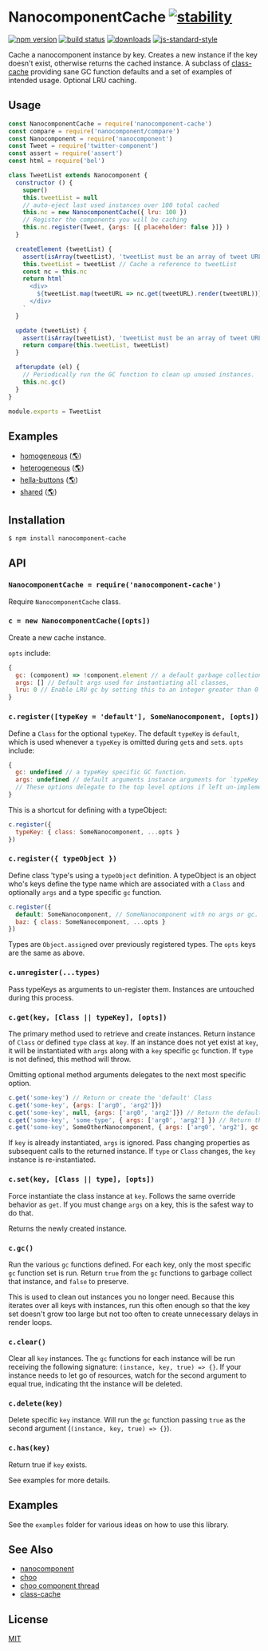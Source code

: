 # NanocomponentCache [![stability][0]][1]
[![npm version][2]][3] [![build status][4]][5]
[![downloads][8]][9] [![js-standard-style][10]][11]

Cache a nanocomponent instance by key.  Creates a new instance if the key doesn't exist, otherwise returns the cached instance.  A subclass of [class-cache][cc] providing sane GC function defaults and a set of examples of intended usage.  Optional LRU caching.

## Usage

```js
const NanocomponentCache = require('nanocomponent-cache')
const compare = require('nanocomponent/compare')
const Nanocomponent = require('nanocomponent')
const Tweet = require('twitter-component')
const assert = require('assert')
const html = require('bel')

class TweetList extends Nanocomponent {
  constructor () {
    super()
    this.tweetList = null
    // auto-eject last used instances over 100 total cached
    this.nc = new NanocomponentCache({ lru: 100 })
    // Register the components you will be caching
    this.nc.register(Tweet, {args: [{ placeholder: false }]} )
  }

  createElement (tweetList) {
    assert(isArray(tweetList), 'tweetList must be an array of tweet URLs')
    this.tweetList = tweetList // Cache a reference to tweetList
    const nc = this.nc
    return html`
      <div>
        ${tweetList.map(tweetURL => nc.get(tweetURL).render(tweetURL))}
      </div>
    `
  }

  update (tweetList) {
    assert(isArray(tweetList), 'tweetList must be an array of tweet URLs')
    return compare(this.tweetList, tweetList)
  }

  afterupdate (el) {
    // Periodically run the GC function to clean up unused instances.
    this.nc.gc()
  }
}

module.exports = TweetList
```

## Examples

- [homogeneous](examples/homogeneous) ([🌎](https://nanocomponent-cache-homogeneous.netlify.com))
- [heterogeneous](examples/heterogeneous) ([🌎](https://nanocomponent-cache-heterogeneous.netlify.com))
- [hella-buttons](examples/hella-buttons) ([🌎](https://nanocomponent-cache-buttons.netlify.com))
- [shared](examples/shared) ([🌎](https://nanocomponent-cache-shared.netlify.com))

## Installation
```sh
$ npm install nanocomponent-cache
```
## API
### `NanocomponentCache = require('nanocomponent-cache')`
Require `NanocomponentCache` class.

### `c = new NanocomponentCache([opts])`
Create a new cache instance.

`opts` include:

```js
{
  gc: (component) => !component.element // a default garbage collection function
  args: [] // Default args used for instantiating all classes,
  lru: 0 // Enable LRU gc by setting this to an integer greater than 0
}
```

### `c.register([typeKey = 'default'], SomeNanocomponent, [opts])`

Define a `Class` for the optional `typeKey`.  The default `typeKey` is `default`, which is used whenever a `typeKey` is omitted during `get`s and `set`s.  `opts` include: 

```js
{
  gc: undefined // a typeKey specific GC function.
  args: undefined // default arguments instance arguments for `typeKey`. 
  // These options delegate to the top level options if left un-implemented
}
```

This is a shortcut for defining with a typeObject:

```js
c.register({
  typeKey: { class: SomeNanocomponent, ...opts }
})
```

### `c.register({ typeObject })`

Define class 'type's using a `typeObject` definition.  A typeObject is an object who's keys define the type name which are associated with a `Class` and optionally `args` and a type specific `gc` function.

```js
c.register({
  default: SomeNanocomponent, // SomeNanocomponent with no args or gc.  Uses instance gc function.
  baz: { class: SomeNanocomponent, ...opts }
})
```

Types are `Object.assign`ed over previously registered types.  The `opts` keys are the same as above.

### `c.unregister(...types)`

Pass typeKeys as arguments to un-register them.  Instances are untouched during this process. 

### `c.get(key, [Class || typeKey], [opts])`

The primary method used to retrieve and create instances.  Return instance of `Class` or defined `type` class at `key`.  If an instance does not yet exist at `key`, it will be instantiated with `args` along with a `key` specific `gc` function.  If `type` is not defined, this method will throw.

Omitting optional method arguments delegates to the next most specific option. 

```js
c.get('some-key') // Return or create the 'default' Class
c.get('some-key', {args: ['arg0', 'arg2']})
c.get('some-key', null, {args: ['arg0', 'arg2']}) // Return the default registered class with specific args
c.get('some-key', 'some-type', { args: ['arg0', 'arg2'] }) // Return the `some-type` class at `some-key`.
c.get('some-key', SomeOtherNanocomponent, { args: ['arg0', 'arg2'], gc: instance => true })
```

If `key` is already instantiated, `args` is ignored.  Pass changing properties as subsequent calls to the returned instance.  If `type` or `Class` changes, the `key` instance is re-instantiated.

### `c.set(key, [Class || type], [opts])`

Force instantiate the class instance at `key`.  Follows the same override behavior as `get`.  If you must change `args` on a key, this is the safest way to do that.

Returns the newly created instance.

### `c.gc()`

Run the various `gc` functions defined.  For each key, only the most specific `gc` function set is run.  Return `true` from the `gc` functions to garbage collect that instance, and `false` to preserve.

This is used to clean out instances you no longer need.  Because this iterates over all keys with instances, run this often enough so that the key set doesn't grow too large but not too often to create unnecessary delays in render loops.

### `c.clear()`

Clear all `key` instances.  The `gc` functions for each instance will be run receiving the following signature: `(instance, key, true) => {}`.  If your instance needs to let go of resources, watch for the second argument to equal true, indicating tht the instance will be deleted.  

### `c.delete(key)`

Delete specific `key` instance.  Will run the `gc` function passing `true` as the second argument (`(instance, key, true) => {}`).

### `c.has(key)`

Return true if `key` exists. 

See examples for more details.

## Examples

See the `examples` folder for various ideas on how to use this library.

## See Also

- [nanocomponent][nc]
- [choo][choo]
- [choo component thread](https://github.com/choojs/choo/issues/593#issuecomment-364555843)
- [class-cache](https://github.com/bcomnes/class-cache)

## License
[MIT](https://tldrlegal.com/license/mit-license)

[0]: https://img.shields.io/badge/stability-experimental-orange.svg?style=flat-square
[1]: https://nodejs.org/api/documentation.html#documentation_stability_index
[2]: https://img.shields.io/npm/v/nanocomponent-cache.svg?style=flat-square
[3]: https://npmjs.org/package/nanocomponent-cache
[4]: https://img.shields.io/travis/bcomnes/nanocomponent-cache/master.svg?style=flat-square
[5]: https://travis-ci.org/bcomnes/nanocomponent-cache
[8]: http://img.shields.io/npm/dm/nanocomponent-cache.svg?style=flat-square
[9]: https://npmjs.org/package/nanocomponent-cache
[10]: https://img.shields.io/badge/code%20style-standard-brightgreen.svg?style=flat-square
[11]: https://github.com/feross/standard
[bel]: https://github.com/shama/bel
[yoyoify]: https://github.com/shama/yo-yoify
[md]: https://github.com/patrick-steele-idem/morphdom
[210]: https://github.com/patrick-steele-idem/morphdom/pull/81
[nm]: https://github.com/yoshuawuyts/nanomorph
[ce]: https://github.com/yoshuawuyts/cache-element
[class]: https://developer.mozilla.org/en-US/docs/Web/JavaScript/Reference/Classes
[isSameNode]: https://github.com/choojs/nanomorph#caching-dom-elements
[onload]: https://github.com/shama/on-load
[choo]: https://github.com/choojs/choo
[nca]: https://github.com/choojs/nanocomponent-adapters
[nc]: https://github.com/choojs/nanocomponent
[cc]: https://github.com/bcomnes/class-cache
